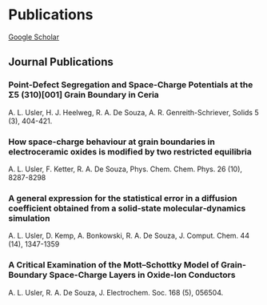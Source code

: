 # Publications
[Google Scholar](https://scholar.google.com/citations?user=Lt3avkAAAAAJ)
## Journal Publications
### Point-Defect Segregation and Space-Charge Potentials at the &Sigma;5 (310)[001] Grain Boundary in Ceria
A. L. Usler, H. J. Heelweg, R. A. De Souza, A. R. Genreith-Schriever, Solids 5 (3), 404-421.
### How space-charge behaviour at grain boundaries in electroceramic oxides is modified by two restricted equilibria
A. L. Usler, F. Ketter, R. A. De Souza, Phys. Chem. Chem. Phys. 26 (10), 8287-8298
### A general expression for the statistical error in a diffusion coefficient obtained from a solid‐state molecular‐dynamics simulation
A. L. Usler, D. Kemp, A. Bonkowski, R. A. De Souza, J. Comput. Chem. 44 (14), 1347-1359
### A Critical Examination of the Mott–Schottky Model of Grain-Boundary Space-Charge Layers in Oxide-Ion Conductors
A. L. Usler, R. A. De Souza, J. Electrochem. Soc. 168 (5), 056504.